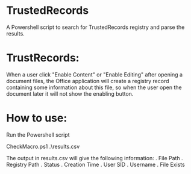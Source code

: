 # TrustedRecords
A Powershell script to search for TrustedRecords registry and parse the results.

# TrustRecords:
When a user click "Enable Content" or "Enable Editing" after opening a document files, the Office application will create a registry record containing some information about this file, so when the user open the document later it will not show the enabling button.

# How to use:

Run the Powershell script

  CheckMacro.ps1 .\results.csv

The output in results.csv will give the following information:
. File Path
. Registry Path
. Status
. Creation Time
. User SID
. Username
. File Exists
